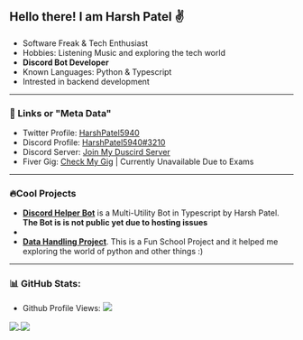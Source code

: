 ## Hello there! I am Harsh Patel ✌️
  - Software Freak & Tech Enthusiast
  - Hobbies: Listening Music and exploring the tech world
  - **Discord Bot Developer**
  - Known Languages: Python & Typescript
  - Intrested in backend development

--- 
### 🔗 Links or "Meta Data"

- Twitter Profile: [HarshPatel5940](https://twitter.com/intent/follow?screen_name=HarshPatel5940)
- Discord Profile: [HarshPatel5940#3210](https://discord.com/users/448740493468106753) 
- Discord Server: [Join My Duscird Server](https://discord.gg/wqJhbrwbMe)
- Fiver Gig: [Check My Gig](https://www.fiverr.com/share/rprG0j) | Currently Unavailable Due to Exams

---
### 🔥Cool Projects

- [**Discord Helper Bot**](https://github.com/HarshPatel5940/discord-helper-bot) is a Multi-Utility Bot in Typescript by Harsh Patel. **The Bot is is not public yet due to hosting issues**
- 
- [**Data Handling Project**](https://github.com/HarshPatel5940/DataHandlingProject). This is a Fun School Project and it helped me exploring the world of python and other things :)
      
---
### 📊 GitHub Stats:
- Github Profile Views: ![](https://komarev.com/ghpvc/?username=HarshPatel5940&label=Views&color=green)
<a href="yes">
  <img align="center" src="https://github-readme-stats.vercel.app/api?username=HarshPatel5940&theme=github_dark&show_icons=true&count_private=true" />
</a>
<a href="again, yes">
  <img align="center" src="https://github-readme-stats.vercel.app/api/top-langs/?username=HarshPatel5940" />
</a>
